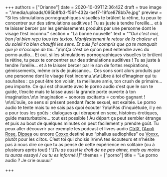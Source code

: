 +++
authors = ["Orianne"]
date = 2020-10-09T12:36:42Z
draft = true
image = "/media/uploads/095b8fb3-f56f-432a-bef7-19fce878bb7e.jpg"
preview = "Si les stimulations pornographiques visuelles te brûlent la rétine, tu peux te concentrer sur des stimulations auditives ! Tu as juste à tendre l’oreille… et à te laisser bercer par les gémissements produits par une personne dont le visage t’est inconnu."
section = "La bonne nouvelle"
text = "_\"Oui c'est moi, bon j'ai bien reçu tous tes textos. Manifestement le retour de la chaleur et du soleil t'a bien chauffé les sens._ _Et puis j'ai compris que ça te manquait que je m'occupe de toi...\"_\n\nÇa c'est ce qu'on peut entendre avec du porno audio... Et oui, si les stimulations pornographiques visuelles te brûlent la rétine, tu peux te concentrer sur des stimulations auditives ! Tu as juste à tendre l’oreille… et à te laisser bercer par le son de fortes respirations, gémissements, même cris de jouissance… Ces sons sont alors produits par une personne dont le visage t’est inconnu.\n\nLibre à toi d’imaginer qui tu souhaites : ça peut être ton voisin, ta meilleure amie, ton crush de primaire… peu importe. Ce qui est chouette avec le porno audio c’est que le son te guide, t’excite mais te laisse aussi la grande porte ouverte à ton imagination.\n\n Imagination + sonores excitants = combo gagnant ! \n\nL'ouïe, ce sens si présent pendant l’acte sexuel, est exaltée. Le porno audio te tente mais tu ne sais pas quoi écouter ?\n\nPas d’inquiétude, il y en a pour tous les goûts : dialogues qui dérapent en sexe, histoires érotiques, guide masturbatoire… tout est possible ! Au départ ça peut sembler étrange et puis au bout de quelques minutes on peut facilement y prendre goût.  Tu peux aller découvrir par exemple les podcast et livres audio [CtrlX](http://ctrlx.fr/), [l’Appli Rose](https://www.audible.fr/series/LAppli-Rose-Livres-Audio/B07DQRD7MV), [Dipsea](https://www.dipseastories.com/) ou encore [Coxxx ](https://www.coxxx.org/home)destiné aux “phallus audiophiles” ou [Voxxx](https://www.voxxx.org/home), plutôt pour les clitos. C’est toi qui choisis !\n\nA tes écouteurs et n’hésite pas à nous dire ce que tu as pensé de cette expérience en solitaire (ou à plusieurs après tout) ! _\\[Tu as aussi le droit de ne pas aimer, mais au moins tu auras essayé / ou tu es informé.\\]_"
themes = ["porno"]
title = "Le porno audio ? Je crie ouuuui"

+++
